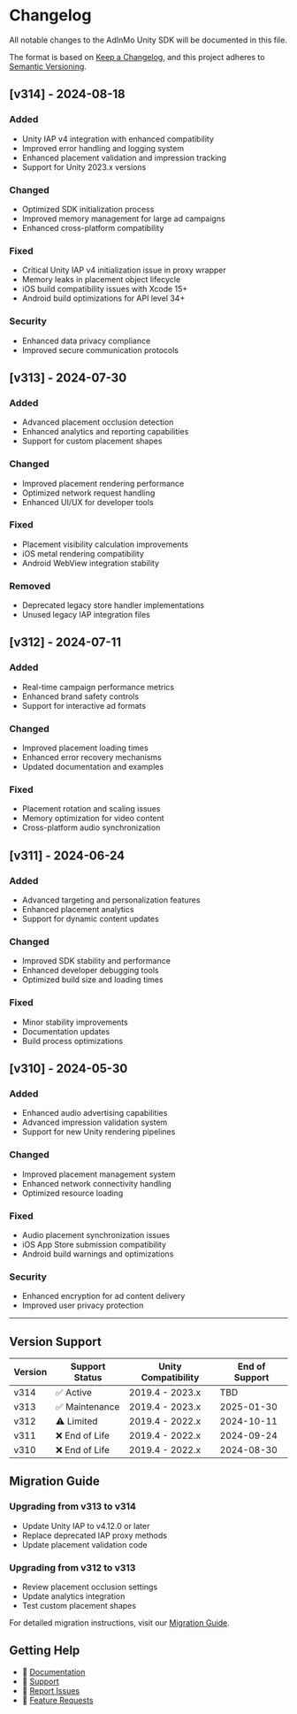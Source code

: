 # Changelog

All notable changes to the AdInMo Unity SDK will be documented in this file.

The format is based on [Keep a Changelog](https://keepachangelog.com/en/1.0.0/),
and this project adheres to [Semantic Versioning](https://semver.org/spec/v2.0.0.html).

## [v314] - 2024-08-18

### Added
- Unity IAP v4 integration with enhanced compatibility
- Improved error handling and logging system
- Enhanced placement validation and impression tracking
- Support for Unity 2023.x versions

### Changed
- Optimized SDK initialization process
- Improved memory management for large ad campaigns
- Enhanced cross-platform compatibility

### Fixed
- Critical Unity IAP v4 initialization issue in proxy wrapper
- Memory leaks in placement object lifecycle
- iOS build compatibility issues with Xcode 15+
- Android build optimizations for API level 34+

### Security
- Enhanced data privacy compliance
- Improved secure communication protocols

## [v313] - 2024-07-30

### Added
- Advanced placement occlusion detection
- Enhanced analytics and reporting capabilities
- Support for custom placement shapes

### Changed
- Improved placement rendering performance
- Optimized network request handling
- Enhanced UI/UX for developer tools

### Fixed
- Placement visibility calculation improvements
- iOS metal rendering compatibility
- Android WebView integration stability

### Removed
- Deprecated legacy store handler implementations
- Unused legacy IAP integration files

## [v312] - 2024-07-11

### Added
- Real-time campaign performance metrics
- Enhanced brand safety controls
- Support for interactive ad formats

### Changed
- Improved placement loading times
- Enhanced error recovery mechanisms
- Updated documentation and examples

### Fixed
- Placement rotation and scaling issues
- Memory optimization for video content
- Cross-platform audio synchronization

## [v311] - 2024-06-24

### Added
- Advanced targeting and personalization features
- Enhanced placement analytics
- Support for dynamic content updates

### Changed
- Improved SDK stability and performance
- Enhanced developer debugging tools
- Optimized build size and loading times

### Fixed
- Minor stability improvements
- Documentation updates
- Build process optimizations

## [v310] - 2024-05-30

### Added
- Enhanced audio advertising capabilities
- Advanced impression validation system
- Support for new Unity rendering pipelines

### Changed
- Improved placement management system
- Enhanced network connectivity handling
- Optimized resource loading

### Fixed
- Audio placement synchronization issues
- iOS App Store submission compatibility
- Android build warnings and optimizations

### Security
- Enhanced encryption for ad content delivery
- Improved user privacy protection

---

## Version Support

| Version | Support Status | Unity Compatibility | End of Support |
|---------|---------------|-------------------|----------------|
| v314 | ✅ Active | 2019.4 - 2023.x | TBD |
| v313 | ✅ Maintenance | 2019.4 - 2023.x | 2025-01-30 |
| v312 | ⚠️ Limited | 2019.4 - 2022.x | 2024-10-11 |
| v311 | ❌ End of Life | 2019.4 - 2022.x | 2024-09-24 |
| v310 | ❌ End of Life | 2019.4 - 2022.x | 2024-08-30 |

## Migration Guide

### Upgrading from v313 to v314
- Update Unity IAP to v4.12.0 or later
- Replace deprecated IAP proxy methods
- Update placement validation code

### Upgrading from v312 to v313
- Review placement occlusion settings
- Update analytics integration
- Test custom placement shapes

For detailed migration instructions, visit our [Migration Guide](https://www.adinmo.com/docs/migration).

## Getting Help

- 📖 [Documentation](https://www.adinmo.com/docs)
- 💬 [Support](mailto:support@adinmo.com)
- 🐛 [Report Issues](https://github.com/AdInMo-Ltd/unity-plugin/issues)
- 🚀 [Feature Requests](https://github.com/AdInMo-Ltd/unity-plugin/discussions)
